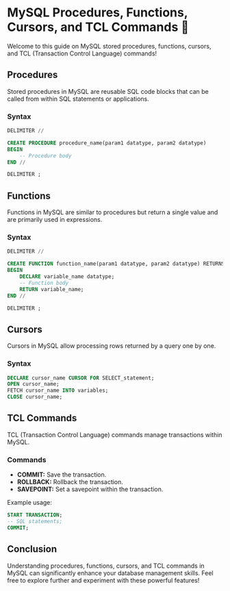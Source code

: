# MySQL Procedures, Functions, Cursors, and TCL Commands 🚀

Welcome to this guide on MySQL stored procedures, functions, cursors, and TCL (Transaction Control Language) commands!

## Procedures

Stored procedures in MySQL are reusable SQL code blocks that can be called from within SQL statements or applications.

### Syntax
```sql
DELIMITER //

CREATE PROCEDURE procedure_name(param1 datatype, param2 datatype)
BEGIN
    -- Procedure body
END //

DELIMITER ;
```

## Functions

Functions in MySQL are similar to procedures but return a single value and are primarily used in expressions.

### Syntax
```sql
DELIMITER //

CREATE FUNCTION function_name(param1 datatype, param2 datatype) RETURNS return_datatype
BEGIN
    DECLARE variable_name datatype;
    -- Function body
    RETURN variable_name;
END //

DELIMITER ;
```

## Cursors

Cursors in MySQL allow processing rows returned by a query one by one.

### Syntax
```sql
DECLARE cursor_name CURSOR FOR SELECT_statement;
OPEN cursor_name;
FETCH cursor_name INTO variables;
CLOSE cursor_name;
```

## TCL Commands

TCL (Transaction Control Language) commands manage transactions within MySQL.

### Commands
- **COMMIT:** Save the transaction.
- **ROLLBACK:** Rollback the transaction.
- **SAVEPOINT:** Set a savepoint within the transaction.

Example usage:
```sql
START TRANSACTION;
-- SQL statements;
COMMIT;
```

## Conclusion

Understanding procedures, functions, cursors, and TCL commands in MySQL can significantly enhance your database management skills. Feel free to explore further and experiment with these powerful features!
